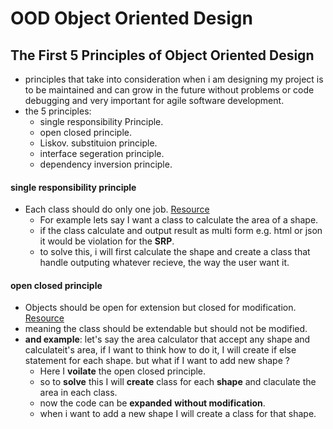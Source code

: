 # OOD Object Oriented Design

 ## The First 5 Principles of Object Oriented Design
* principles that take into consideration when i am designing my project is to be maintained and can grow in the future without problems or code debugging and very important for agile software development.
* the 5 principles:
  * single responsibility Principle.
  * open closed principle.
  * Liskov. substituion principle.
  * interface segeration principle.
  * dependency inversion principle.


#### single responsibility principle
  * Each class should do only one job. [Resource](https://www.digitalocean.com/community/conceptual_articles/s-o-l-i-d-the-first-five-principles-of-object-oriented-design)
      * For example lets say I want a class to calculate the area of a shape.
      * if the class calculate and output result as multi form e.g. html or json it would be violation for the **SRP**.
      * to solve this, i will first calculate the shape and create a class that handle outputing whatever recieve, the way the user want it.

#### open closed principle
   * Objects  should be open for extension but closed for modification. [Resource](https://www.digitalocean.com/community/conceptual_articles/s-o-l-i-d-the-first-five-principles-of-object-oriented-design)
   * meaning the class should be extendable but should not be modified.
   * **and example**: let's say the area calculator that accept any shape and calculateit's area, if I want to think how to do it, I will create if else statement for each shape. but what if I want to add new shape ?
     * Here I **voilate** the open closed principle.
     *  so to **solve** this I will **create** class for each **shape** and claculate the area in each class.
     * now the code can be **expanded** **without modification**.
     *  when i want to add a new shape I will create a class for that shape.